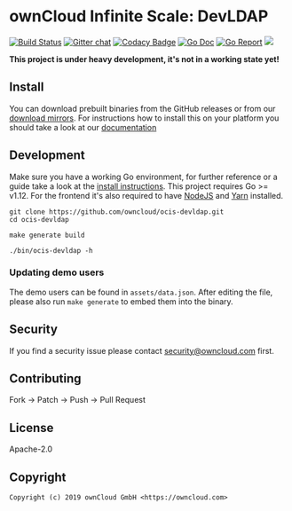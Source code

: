 # ownCloud Infinite Scale: DevLDAP

[![Build Status](https://cloud.drone.io/api/badges/owncloud/ocis-devldap/status.svg)](https://cloud.drone.io/owncloud/ocis-devldap)
[![Gitter chat](https://badges.gitter.im/cs3org/reva.svg)](https://gitter.im/cs3org/reva)
[![Codacy Badge](https://api.codacy.com/project/badge/Grade/afbd4455ca1a4833966fb69edec87cdb)](https://www.codacy.com/manual/owncloud/ocis-devldap?utm_source=github.com&amp;utm_medium=referral&amp;utm_content=owncloud/ocis-devldap&amp;utm_campaign=Badge_Grade)
[![Go Doc](https://godoc.org/github.com/owncloud/ocis-devldap?status.svg)](http://godoc.org/github.com/owncloud/ocis-devldap)
[![Go Report](http://goreportcard.com/badge/github.com/owncloud/ocis-devldap)](http://goreportcard.com/report/github.com/owncloud/ocis-devldap)
[![](https://images.microbadger.com/badges/image/owncloud/ocis-devldap.svg)](http://microbadger.com/images/owncloud/ocis-devldap "Get your own image badge on microbadger.com")

**This project is under heavy development, it's not in a working state yet!**

## Install

You can download prebuilt binaries from the GitHub releases or from our [download mirrors](http://download.owncloud.com/ocis/devldap/). For instructions how to install this on your platform you should take a look at our [documentation](https://owncloud.github.io/ocis-devldap/)

## Development

Make sure you have a working Go environment, for further reference or a guide take a look at the [install instructions](http://golang.org/doc/install.html). This project requires Go >= v1.12. For the frontend it's also required to have [NodeJS](https://nodejs.org/en/download/package-manager/) and [Yarn](https://yarnpkg.com/lang/en/docs/install/) installed.

```console
git clone https://github.com/owncloud/ocis-devldap.git
cd ocis-devldap

make generate build

./bin/ocis-devldap -h
```

### Updating demo users

The demo users can be found in `assets/data.json`.
After editing the file, please also run `make generate` to embed them into the binary.

## Security

If you find a security issue please contact security@owncloud.com first.

## Contributing

Fork -> Patch -> Push -> Pull Request

## License

Apache-2.0

## Copyright

```console
Copyright (c) 2019 ownCloud GmbH <https://owncloud.com>
```
